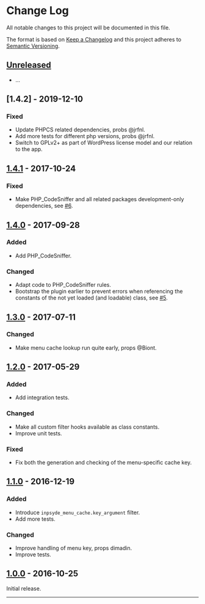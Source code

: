 # Change Log

All notable changes to this project will be documented in this file.

The format is based on [Keep a Changelog](http://keepachangelog.com/) and this project adheres to [Semantic Versioning](http://semver.org/).

## [Unreleased]

* ...

## [1.4.2] - 2019-12-10

### Fixed

* Update PHPCS related dependencies, probs @jrfnl.
* Add more tests for different php versions, probs @jrfnl.
* Switch to GPLv2+ as part of WordPress license model and our relation to the app.

## [1.4.1] - 2017-10-24

### Fixed

* Make PHP_CodeSniffer and all related packages development-only dependencies, see [#6](https://github.com/inpsyde/menu-cache/issues/6).

## [1.4.0] - 2017-09-28

### Added

* Add PHP_CodeSniffer.

### Changed

* Adapt code to PHP_CodeSniffer rules.
* Bootstrap the plugin earlier to prevent errors when referencing the constants of the not yet loaded (and loadable) class, see [#5](https://github.com/inpsyde/menu-cache/issues/5).

## [1.3.0] - 2017-07-11

### Changed

* Make menu cache lookup run quite early, props @Biont.

## [1.2.0] - 2017-05-29

### Added

* Add integration tests.

### Changed

* Make all custom filter hooks available as class constants.
* Improve unit tests.

### Fixed

* Fix both the generation and checking of the menu-specific cache key.

## [1.1.0] - 2016-12-19

### Added

* Introduce `inpsyde_menu_cache.key_argument` filter.
* Add more tests.

### Changed

* Improve handling of menu key, props dimadin.
* Improve tests.

## [1.0.0] - 2016-10-25

Initial release.

----

[Unreleased]: https://github.com/inpsyde/menu-cache/compare/v1.4.1...HEAD
[1.4.1]: https://github.com/inpsyde/menu-cache/compare/v1.4.0...v1.4.1
[1.4.0]: https://github.com/inpsyde/menu-cache/compare/v1.3.0...v1.4.0
[1.3.0]: https://github.com/inpsyde/menu-cache/compare/v1.2.0...v1.3.0
[1.2.0]: https://github.com/inpsyde/menu-cache/compare/v1.1.0...v1.2.0
[1.1.0]: https://github.com/inpsyde/menu-cache/compare/v1.0.0...v1.1.0
[1.0.0]: https://github.com/inpsyde/menu-cache/compare/v1.0.0-alpha...v1.0.0
